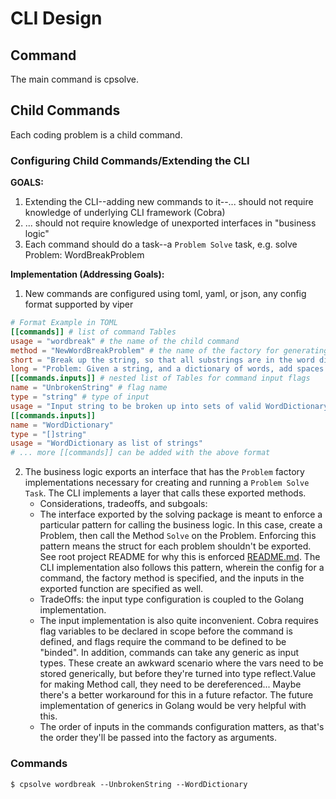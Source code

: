 # CLI Design
## Command
The main command is cpsolve.

## Child Commands
Each coding problem is a child command.

### Configuring Child Commands/Extending the CLI
**GOALS:**
1. Extending the CLI--adding new commands to it--... should not require knowledge of underlying CLI framework (Cobra)
2. ... should not require knowledge of unexported interfaces in "business logic"
3. Each command should do a task--a `Problem Solve` task, e.g. solve Problem: WordBreakProblem

**Implementation (Addressing Goals):**
1. New commands are configured using toml, yaml, or json, any config format supported by viper
```toml
# Format Example in TOML
[[commands]] # list of command Tables
usage = "wordbreak" # the name of the child command 
method = "NewWordBreakProblem" # the name of the factory for generating the Problem interface
short = "Break up the string, so that all substrings are in the word dictionary." # short description
long = "Problem: Given a string, and a dictionary of words, add spaces to s to create a valid set of dictionary words. Consider and enumerate all valid such sets." # long description
[[commands.inputs]] # nested list of Tables for command input flags
name = "UnbrokenString" # flag name
type = "string" # type of input
usage = "Input string to be broken up into sets of valid WordDictionary substrings" # description of flag
[[commands.inputs]]
name = "WordDictionary"
type = "[]string"
usage = "WordDictionary as list of strings"
# ... more [[commands]] can be added with the above format
```

2. The business logic exports an interface that has the `Problem` factory 
   implementations necessary for creating and running a `Problem Solve Task`.
   The CLI implements a layer that calls these exported methods.
    - Considerations, tradeoffs, and subgoals:
    - The interface exported by the solving package is meant to enforce a 
      particular pattern for calling the business logic. In this case, create 
      a Problem, then call the Method `Solve` on the Problem. Enforcing this
      pattern means the struct for each problem shouldn't be exported. See
      root project README for why this is enforced [README.md](../../README.md).
      The CLI implementation also follows this pattern, wherein the config for
      a command, the factory method is specified, and the inputs in the exported
      function are specified as well.
    - TradeOffs: the input type configuration is coupled to the Golang implementation.
    - The input implementation is also quite inconvenient. Cobra requires flag
      variables to be declared in scope before the command is defined, and flags
      require the command to be defined to be "binded". In addition, commands can
      take any generic as input types. These create an awkward scenario where the vars
      need to be stored generically, but before they're turned into type reflect.Value
      for making Method call, they need to be dereferenced... Maybe there's a better
      workaround for this in a future refactor. The future implementation of generics
      in Golang would be very helpful with this.
    - The order of inputs in the commands configuration matters, as that's the order 
      they'll be passed into the factory as arguments.
    
### Commands
```shell
$ cpsolve wordbreak --UnbrokenString --WordDictionary
```